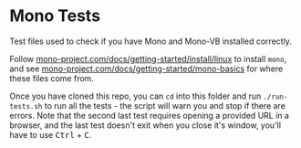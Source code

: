 # Mono Tests
Test files used to check if you have Mono and Mono-VB installed correctly.

Follow [mono-project.com/docs/getting-started/install/linux](http://www.mono-project.com/docs/getting-started/install/linux/) to install `mono`, and see [mono-project.com/docs/getting-started/mono-basics](http://www.mono-project.com/docs/getting-started/mono-basics/) for where these files come from.

Once you have cloned this repo, you can `cd` into this folder and run `./run-tests.sh` to run all the tests - the script will warn you and stop if there are errors. Note that the second last test requires opening a provided URL in a browser, and the last test doesn't exit when you close it's window, you'll have to use <kbd>Ctrl</kbd> + <kbd>C</kbd>.
